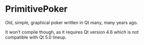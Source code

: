 # PrimitivePoker
Old, simple, graphical poker written in Qt many, many years ago.

It won't compile though, as it requires Qt version 4.6 which is not compatible with Qt 5.0 lineup.
